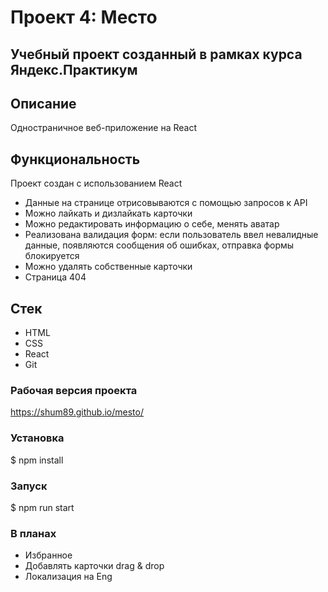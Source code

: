 # Проект 4: Место

## Учебный проект созданный в рамках курса Яндекс.Практикум

## Описание
Одностраничное веб-приложение на React

## Функциональность

Проект создан с использованием React

* Данные на странице отрисовываются с помощью запросов к API
* Можно лайкать и дизлайкать карточки
* Можно редактировать информацию о себе, менять аватар
* Реализована валидация форм: если пользователь ввел невалидные данные, появляются сообщения об ошибках, отправка формы блокируется
* Можно удалять собственные карточки
* Страница 404
 
## Стек
* HTML
* CSS
* React
* Git

### Рабочая версия проекта
https://shum89.github.io/mesto/

### Установка
$ npm install

### Запуск
$ npm run start
### В планах
* Избранное
* Добавлять карточки drag & drop
* Локализация на Eng
